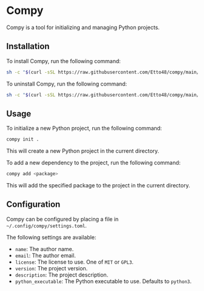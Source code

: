 # Compy

Compy is a tool for initializing and managing Python projects.

## Installation

To install Compy, run the following command:

```sh
sh -c "$(curl -sSL https://raw.githubusercontent.com/Etto48/compy/main/install.sh)"
```

To uninstall Compy, run the following command:

```sh
sh -c "$(curl -sSL https://raw.githubusercontent.com/Etto48/compy/main/install.sh)" -- --uninstall
```

## Usage

To initialize a new Python project, run the following command:

```bash
compy init .
```

This will create a new Python project in the current directory.

To add a new dependency to the project, run the following command:

```bash
compy add <package>
```

This will add the specified package to the project in the current directory.

## Configuration

Compy can be configured by placing a file in `~/.config/compy/settings.toml`.

The following settings are available:

- `name`: The author name.
- `email`: The author email.
- `license`: The license to use. One of `MIT` or `GPL3`.
- `version`: The project version.
- `description`: The project description.
- `python_executable`: The Python executable to use. Defaults to `python3`.
